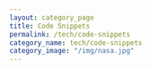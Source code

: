```yaml
---
layout: category_page
title: Code Snippets
permalink: /tech/code-snippets
category_name: tech/code-snippets
category_image: "/img/nasa.jpg"
---
```


